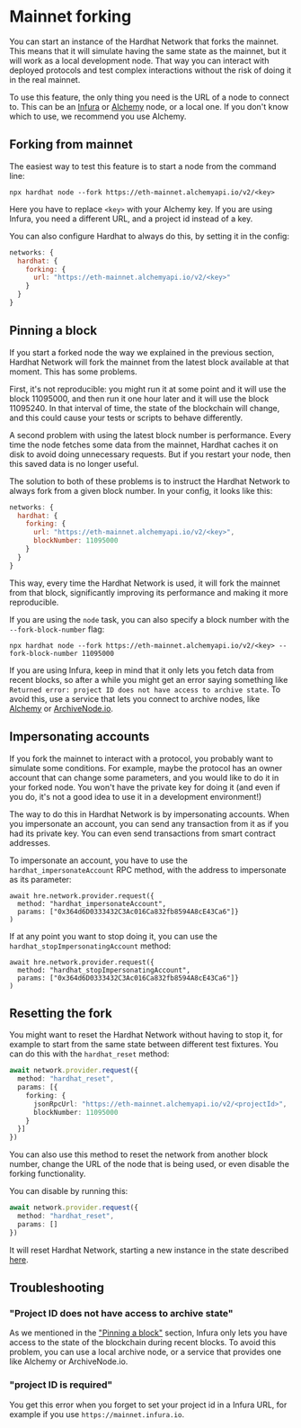# Mainnet forking

You can start an instance of the Hardhat Network that forks the mainnet. This means that it will simulate having the same state as the mainnet, but it will work as a local development node. That way you can interact with deployed protocols and test complex interactions without the risk of doing it in the real mainnet.

To use this feature, the only thing you need is the URL of a node to connect to. This can be an [Infura](https://infura.io/) or [Alchemy](https://alchemyapi.io/) node, or a local one. If you don't know which to use, we recommend you use Alchemy.

## Forking from mainnet

The easiest way to test this feature is to start a node from the command line:

```
npx hardhat node --fork https://eth-mainnet.alchemyapi.io/v2/<key>
```

Here you have to replace `<key>` with your Alchemy key. If you are using Infura, you need a different URL, and a project id instead of a key.

You can also configure Hardhat to always do this, by setting it in the config:

```js
networks: {
  hardhat: {
    forking: {
      url: "https://eth-mainnet.alchemyapi.io/v2/<key>"
    }
  }
}
```

## Pinning a block

If you start a forked node the way we explained in the previous section, Hardhat Network will fork the mainnet from the latest block available at that moment. This has some problems.

First, it's not reproducible: you might run it at some point and it will use the block 11095000, and then run it one hour later and it will use the block 11095240. In that interval of time, the state of the blockchain will change, and this could cause your tests or scripts to behave differently.

A second problem with using the latest block number is performance. Every time the node fetches some data from the mainnet, Hardhat caches it on disk to avoid doing unnecessary requests. But if you restart your node, then this saved data is no longer useful.

The solution to both of these problems is to instruct the Hardhat Network to always fork from a given block number. In your config, it looks like this:

```js
networks: {
  hardhat: {
    forking: {
      url: "https://eth-mainnet.alchemyapi.io/v2/<key>",
      blockNumber: 11095000
    }
  }
}
```

This way, every time the Hardhat Network is used, it will fork the mainnet from that block, significantly improving its performance and making it more reproducible.

If you are using the `node` task, you can also specify a block number with the `--fork-block-number` flag:

```
npx hardhat node --fork https://eth-mainnet.alchemyapi.io/v2/<key> --fork-block-number 11095000
```

If you are using Infura, keep in mind that it only lets you fetch data from recent blocks, so after a while you might get an error saying something like `Returned error: project ID does not have access to archive state`. To avoid this, use a service that lets you connect to archive nodes, like [Alchemy](https://alchemyapi.io/) or [ArchiveNode.io](https://archivenode.io/).

## Impersonating accounts

If you fork the mainnet to interact with a protocol, you probably want to simulate some conditions. For example, maybe the protocol has an owner account that can change some parameters, and you would like to do it in your forked node. You won't have the private key for doing it (and even if you do, it's not a good idea to use it in a development environment!)

The way to do this in Hardhat Network is by impersonating accounts. When you impersonate an account, you can send any transaction from it as if you had its private key. You can even send transactions from smart contract addresses.

To impersonate an account, you have to use the `hardhat_impersonateAccount` RPC method, with the address to impersonate as its parameter:

```tsx
await hre.network.provider.request({
  method: "hardhat_impersonateAccount",
  params: ["0x364d6D0333432C3Ac016Ca832fb8594A8cE43Ca6"]}
)
```

If at any point you want to stop doing it, you can use the `hardhat_stopImpersonatingAccount` method:

```tsx
await hre.network.provider.request({
  method: "hardhat_stopImpersonatingAccount",
  params: ["0x364d6D0333432C3Ac016Ca832fb8594A8cE43Ca6"]}
)
```

## Resetting the fork

You might want to reset the Hardhat Network without having to stop it, for example to start from the same state between different test fixtures. You can do this with the `hardhat_reset` method:

```ts
await network.provider.request({
  method: "hardhat_reset",
  params: [{
    forking: {
      jsonRpcUrl: "https://eth-mainnet.alchemyapi.io/v2/<projectId>",
      blockNumber: 11095000
    }
  }]
})
```

You can also use this method to reset the network from another block number, change the URL of the node that is being used, or even
disable the forking functionality. 

You can disable by running this:

```ts
await network.provider.request({
  method: "hardhat_reset",
  params: []
})
```

It will reset Hardhat Network, starting a new instance in the state described [here](../hardhat-network/README.md#hardhat-network-initial-state).

## Troubleshooting

### "Project ID does not have access to archive state"

As we mentioned in the ["Pinning a block"](#pinning-a-block) section, Infura only lets you have access to the state of the blockchain during recent blocks. To avoid this problem, you can use a local archive node, or a service that provides one like Alchemy or ArchiveNode.io.

### "project ID is required"

You get this error when you forget to set your project id in a Infura URL, for example if you use `https://mainnet.infura.io`.
